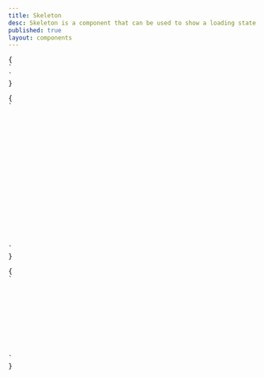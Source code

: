 ```yaml
---
title: Skeleton
desc: Skeleton is a component that can be used to show a loading state of a component.
published: true
layout: components
---
```


<script>
  import Component from "$components/Component.svelte"
  import ClassTable from "$components/ClassTable.svelte"
  import ComponentPageTabs from "$components/ComponentPageTabs.svelte"
  import BrowserSupport from "$components/BrowserSupport.svelte"
  import { prefix } from '$lib/stores';
  import { replace } from '$lib/actions';
</script>

<!-- <ComponentPageTabs/> -->

<ClassTable
data="{[
  { type: 'component', class: 'skeleton', desc: 'Shows a div with loading animation' },
]}"
/>

<Component title="Skeleton">
<div class="skeleton w-32 h-32"></div>
<pre slot="html" use:replace={{ to: $prefix }}>{
`<div class="skeleton w-32 h-32"></div>`
}</pre>
</Component>

<Component title="Skeleton - circle with content">
<div class="flex flex-col gap-4 w-52">
  <div class="flex gap-4 items-center">
    <div class="skeleton w-16 h-16 rounded-full shrink-0"></div>
    <div class="flex flex-col gap-4">
      <div class="skeleton h-4 w-20"></div>
      <div class="skeleton h-4 w-28"></div>
    </div>
  </div>
  <div class="skeleton h-32 w-full"></div>
</div>
<pre slot="html" use:replace={{ to: $prefix }}>{
`<div class="flex flex-col gap-4 w-52">
  <div class="flex gap-4 items-center">
    <div class="$$skeleton w-16 h-16 rounded-full shrink-0"></div>
    <div class="flex flex-col gap-4">
      <div class="$$skeleton h-4 w-20"></div>
      <div class="$$skeleton h-4 w-28"></div>
    </div>
  </div>
  <div class="$$skeleton h-32 w-full"></div>
</div>`
}</pre>
</Component>

<Component title="Skeleton - rectangle with content">
<div class="flex flex-col gap-4 w-52">
  <div class="skeleton h-32 w-full"></div>
  <div class="skeleton h-4 w-28"></div>
  <div class="skeleton h-4 w-full"></div>
  <div class="skeleton h-4 w-full"></div>
</div>
<pre slot="html" use:replace={{ to: $prefix }}>{
`<div class="flex flex-col gap-4 w-52">
  <div class="$$skeleton h-32 w-full"></div>
  <div class="$$skeleton h-4 w-28"></div>
  <div class="$$skeleton h-4 w-full"></div>
  <div class="$$skeleton h-4 w-full"></div>
</div>`
}</pre>
</Component>
